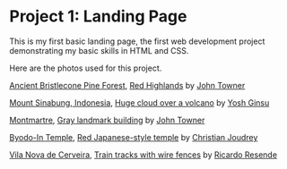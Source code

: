 # Project 1: Landing Page

This is my first basic landing page, the first web development project demonstrating my basic skills in HTML and CSS.

Here are the photos used for this project.

[Ancient Bristlecone Pine Forest](https://images.unsplash.com/photo-1477346611705-65d1883cee1e?q=80&w=2070&auto=format&fit=crop&ixlib=rb-4.0.3&ixid=M3wxMjA3fDB8MHxwaG90by1wYWdlfHx8fGVufDB8fHx8fA%3D%3D), [Red Highlands](https://unsplash.com/photos/aerial-photo-of-brown-moutains-JgOeRuGD_Y4) by [John Towner](https://unsplash.com/@heytowner)

[Mount Sinabung, Indonesia](https://unsplash.com/photos/landscape-photography-of-smoke-e4usjv5lmhE), [Huge cloud over a volcano](https://images.unsplash.com/photo-1475778057357-d35f37fa89dd?q=80&w=2070&auto=format&fit=crop&ixlib=rb-4.0.3&ixid=M3wxMjA3fDB8MHxwaG90by1wYWdlfHx8fGVufDB8fHx8fA%3D%3D) by [Yosh Ginsu](https://unsplash.com/photos/landscape-photography-of-smoke-e4usjv5lmhE)

[Montmartre](https://images.unsplash.com/photo-1471623432079-b009d30b6729?q=80&w=2070&auto=format&fit=crop&ixlib=rb-4.0.3&ixid=M3wxMjA3fDB8MHxwaG90by1wYWdlfHx8fGVufDB8fHx8fA%3D%3D), [Gray landmark building](https://unsplash.com/photos/gray-landmark-building-UO02gAW3c0c) by [John Towner](https://unsplash.com/@heytowner)

[Byodo-In Temple](https://images.unsplash.com/photo-1464817739973-0128fe77aaa1?q=80&w=2070&auto=format&fit=crop&ixlib=rb-4.0.3&ixid=M3wxMjA3fDB8MHxwaG90by1wYWdlfHx8fGVufDB8fHx8fA%3D%3D), [Red Japanese-style temple](https://unsplash.com/photos/japanese-style-temple-near-calm-water-behind-mountain-at-daytime-9bdt03k4ujw) by [Christian Joudrey](https://unsplash.com/@cjoudrey)

[Vila Nova de Cerveira](https://plus.unsplash.com/premium_photo-1674716518188-e5763982eb59?q=80&w=2070&auto=format&fit=crop&ixlib=rb-4.0.3&ixid=M3wxMjA3fDB8MHxwaG90by1wYWdlfHx8fGVufDB8fHx8fA%3D%3D), [Train tracks with wire fences](https://unsplash.com/photos/a-train-track-with-a-wire-fence-and-trees-in-the-background-lvR9JS7ehZ0) by [Ricardo Resende](https://unsplash.com/@rresenden)